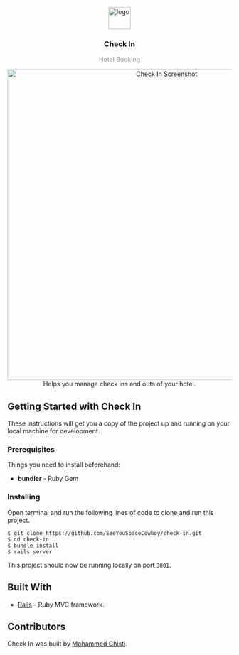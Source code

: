 <p align="center">
  <img
    src="https://user-images.githubusercontent.com/7621982/29800272-17cb585e-8c37-11e7-92ac-da214653106b.png"
    alt="logo"
    width="50" />
</p>
<h3 align="center">
  Check In
</h3>
<p align="center" style="color: #999;">Hotel Booking</p>

<p align="center">
  <img
    src="https://user-images.githubusercontent.com/7621982/29800303-46a552ec-8c37-11e7-89d3-aa2c737e9ae8.png"
    alt="Check In Screenshot"
    width="700" />
    </br>
    Helps you manage check ins and outs of your hotel.
</p>

## Getting Started with Check In
These instructions will get you a copy of the project up and running on your local machine for development.

### Prerequisites
Things you need to install beforehand:
* **bundler** - Ruby Gem

### Installing
Open terminal and run the following lines of code to clone and run this project.

 ```shell
 $ git clone https://github.com/SeeYouSpaceCowboy/check-in.git
 $ cd check-in
 $ bundle install
 $ rails server
 ```
 This project should now be running locally on port `3001`.

## Built With
* [Rails]() - Ruby MVC framework.

## Contributors
Check In was built by [Mohammed Chisti](http://mohammedchisti.com).
